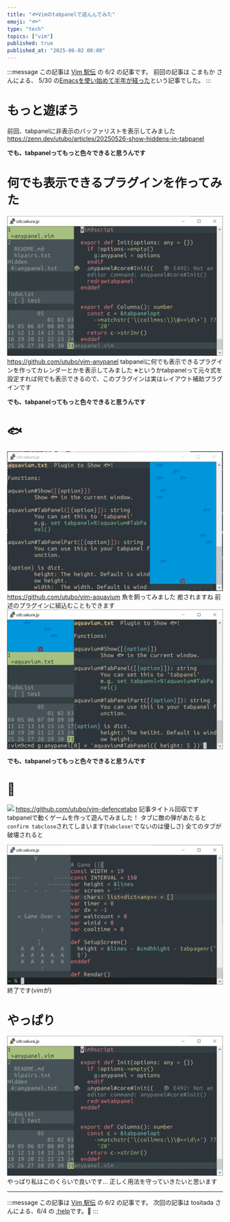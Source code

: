 ```yaml
---
title: "🐟Vimのtabpanelで遊んんでみた"
emoji: "🐟"
type: "tech"
topics: ["vim"]
published: true
published_at: "2025-06-02 00:00"
---
```


:::message
この記事は [Vim 駅伝](https://vim-jp.org/ekiden/) の 6/2 の記事です。
前回の記事は こまもか さんによる、 5/30 の[Emacsを使い始めて半年が経った](https://vim-jp.org/ekiden/#article-2025-05-30)という記事でした。
:::

# もっと遊ぼう
前回、tabpanelに非表示のバッファリストを表示してみました
https://zenn.dev/utubo/articles/20250526-show-hiddens-in-tabpanel

**でも、tabpanelってもっと色々できると思うんです**


# 何でも表示できるプラグインを作ってみた
![](/images/20250602-play-tabpanel/anypanel.png)
https://github.com/utubo/vim-anypanel
tabpanelに何でも表示できるプラグインを作ってカレンダーとかを表示してみました
※というかtabpanelって元々式を設定すれば何でも表示できるので、このプラグインは実はレイアウト補助プラグインです

**でも、tabpanelってもっと色々できると思うんです**

# 🐟
![](/images/20250602-play-tabpanel/aquavium.gif)
https://github.com/utubo/vim-aquavium
魚を飼ってみました
癒されますね
前述のプラグインに組込むこともできます
![](/images/20250602-play-tabpanel/aquavium-in-any.png)

**でも、tabpanelってもっと色々できると思うんです**

# 👾
![](https://raw.githubusercontent.com/utubo/zen-content-blob/main/images/20250602-play-tabpanel/defencetabp.gif)
https://github.com/utubo/vim-defencetabp
記事タイトル回収です
tabpanelで動くゲームを作って遊んでみました！
タブに敵の弾があたると`confirm tabclose`されてしまいます(`tabclose!`でないのは優しさ)
全てのタブが破壊されると

![](/images/20250602-play-tabpanel/defencetabp-gameover.png)
終了です(vimが)

# やっぱり

![](/images/20250602-play-tabpanel/anypanel.png)
やっぱり私はこのくらいで良いです…
正しく用法を守っていきたいと思います

----

:::message
この記事は [Vim 駅伝](https://vim-jp.org/ekiden/) の 6/2 の記事です。
次回の記事は tositada さんによる、6/4 の [:help](https://vim-jp.org/ekiden/#article-2025-06-04)です。🏃
:::

